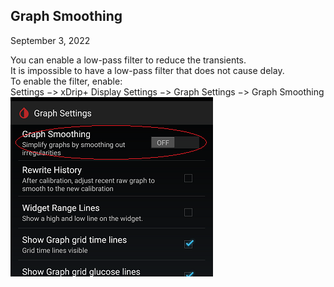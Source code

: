 ## Graph Smoothing  
September 3, 2022  
  
You can enable a low-pass filter to reduce the transients.  
It is impossible to have a low-pass filter that does not cause delay.  
To enable the filter, enable:  
Settings &#8722;> xDrip+ Display Settings &#8722;> Graph Settings &#8722;> Graph Smoothing  
![](./images/GraphSmoothingEnable.png)  
